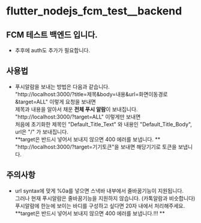 # flutter_nodejs_fcm_test__backend

## FCM 테스트 백엔드 입니다.

- 추후에 auth도 추가가 필요합니다.

## 사용법
- 푸시알람을 보내는 방법은 다음과 같습니다.             
"http://localhost:3000/?title=제목&body=내용&url=화면이동경로&target=ALL" 이렇게 요청을 보내면              
제목과 내용을 알아서 채운 **전체 푸시 알람**이 보내집니다.              
"http://localhost:3000/?target=ALL" 이렇게만 보내면             
처음에 초기화한 제목인 "Default_Title_Text" 와 
내용인 "Default_Title_Body",
url은 "/" 가 보내집니다.                
**target은 반드시 넣어서 보내지 않으면 400 에러를 보냅니다. **              
"http://localhost:3000/?target=기기토큰"을 보내면 해당기기로 토큰을 보냅니다.             

## 주의사항
- url syntax에 맞게 %0a를 넣으면 스낵바 내부에서 줄바꿈기능이 지원됩니다.               
그러나 현재 푸시알람은 줄바꿈기능을 지원하지 않습니다. (카톡알람과 비슷합니다)              
푸시알람에 한눈에 보이는 바디를 구성하고 싶다면 20자 내에서 처리해주세요.               
**target은 반드시 넣어서 보내지 않으면 400 에러를 보냅니다.!!!  **              